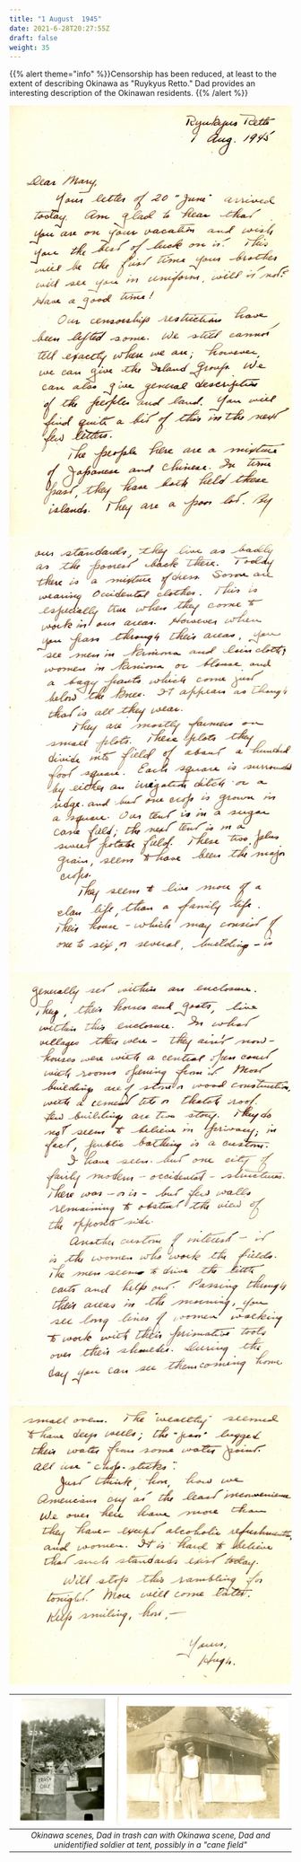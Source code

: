 ```yaml
---
title: "1 August  1945"
date: 2021-6-28T20:27:55Z
draft: false
weight: 35
---
```

 {{% alert theme="info" %}}Censorship has been reduced, at least to the extent of describing Okinawa as "Ruykyus Retto." Dad provides an interesting description of the Okinawan residents. {{% /alert %}}

![page 1](img106.jpg)
![page 2](img107.jpg)
![page 3](img108.jpg)
![page 4](img109.jpg)

| ![Okinawa](img110.jpg?height=300px)|
|:---:|
|*Okinawa scenes, Dad in trash can with Okinawa scene, Dad and unidentified soldier at tent, possibly in a "cane field"*|






